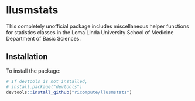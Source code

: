 # llusmstats

This completely unofficial package includes miscellaneous helper functions for
statistics classes in the Loma Linda University School of Medicine Department of
Basic Sciences.

## Installation

To install the package:

```r
# If devtools is not installed, 
# install.package("devtools")
devtools::install_github("ricompute/llusmstats")
```
